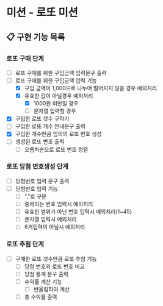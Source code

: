 # 미션 - 로또 미션

## 📋 구현 기능 목록

### 로또 구매 단계

- [ ] 로또 구매를 위한 구입금액 입력문구 출력
- [ ] 로또 구매를 위한 구입금액 입력 기능
    - [x] 구입 금액이 1,000으로 나누어 떨어지지 않을 경우 예외처리
    - [x] 유효한 값이 아닐경우 예외처리
        - [x] 1000원 미만일 경우
        - [ ] 문자열 입력할 경우
- [x] 구입한 로또 갯수 구하기
- [ ] 구입한 로또 개수 안내문구 출력
- [x] 구입한 개수만큼 임의의 로또 번호 생성
- [ ] 생성된 로또 번호 출력
    - [ ] 오름차순으로 로또 번호 정렬

### 로또 당첨 번호생성 단계

- [ ] 당첨번호 입력 문구 출력
- [ ] 당첨번호 입력 기능
    - [ ] ","로 구분
    - [ ] 중복되는 번호 입력시 예외처리
    - [ ] 유효한 범위가 아닌 번호 입력시 예외처리(1~45)
    - [ ] 문자열 입력시 예외처리
    - [ ] 6개입력이 아닐시 예외처리

### 로또 추첨 단계

-[ ] 구매한 로또 갯수만큼 로또 추첨 기능
    - [ ] 당첨 번호와 로또 번호 비교
    - [ ] 당첨 통계 문구 출력
    - [ ] 수익률 계산 기능
        - [ ] 반올림하여 계산
    - [ ] 총 수익률 출력 
